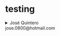 # testing

<details>
<summary>José Quintero</summary>
<center>20181020061

![Foto perfil](http://images7.memedroid.com/images/UPLOADED43/5385438d7a708.jpeg)

![imagen](/img/thing.png)
</center>
</details>
jose.0800@hotmail.com
